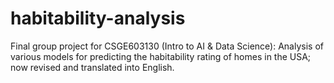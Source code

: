 # habitability-analysis
Final group project for CSGE603130 (Intro to AI &amp; Data Science): Analysis of various models for predicting the habitability rating of homes in the USA; now revised and translated into English.
